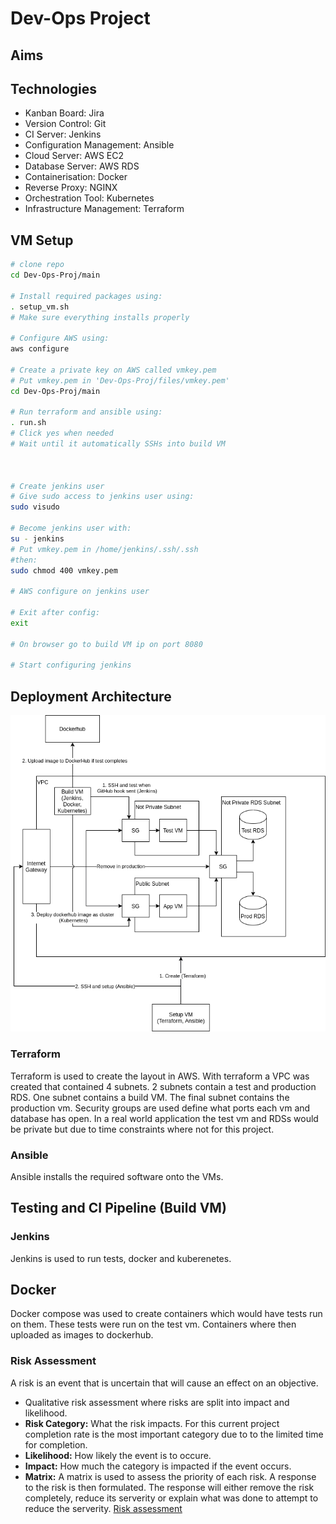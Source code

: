 # Dev-Ops Project



## Aims

## Technologies
- Kanban Board: Jira
- Version Control: Git
- CI Server: Jenkins
- Configuration Management: Ansible
- Cloud Server: AWS EC2
- Database Server: AWS RDS
- Containerisation: Docker
- Reverse Proxy: NGINX
- Orchestration Tool: Kubernetes
- Infrastructure Management: Terraform

## VM Setup
```bash
# clone repo
cd Dev-Ops-Proj/main

# Install required packages using:
. setup_vm.sh
# Make sure everything installs properly

# Configure AWS using:
aws configure

# Create a private key on AWS called vmkey.pem
# Put vmkey.pem in 'Dev-Ops-Proj/files/vmkey.pem'
cd Dev-Ops-Proj/main

# Run terraform and ansible using:
. run.sh
# Click yes when needed
# Wait until it automatically SSHs into build VM



# Create jenkins user
# Give sudo access to jenkins user using:
sudo visudo

# Become jenkins user with:
su - jenkins
# Put vmkey.pem in /home/jenkins/.ssh/.ssh
#then:
sudo chmod 400 vmkey.pem 

# AWS configure on jenkins user

# Exit after config:
exit

# On browser go to build VM ip on port 8080

# Start configuring jenkins
```




## Deployment Architecture
 
 ![Deployment architecture](https://github.com/DylanRitchings/Dev-Ops-Proj/blob/main/diagrams/diagram.png)
### Terraform
Terraform is used to create the layout in AWS. With terraform a VPC was created that contained 4 subnets. 2 subnets contain a test and production RDS. One subnet contains a build VM. The final subnet contains the production vm. Security groups are used define what ports each vm and database has open. In a real world application the test vm and RDSs would be private but due to time constraints where not for this project.
### Ansible 
Ansible installs the required software onto the VMs.
## Testing and CI Pipeline (Build VM)
### Jenkins
Jenkins is used to run tests, docker and kuberenetes.
## Docker
Docker compose was used to create containers which would have tests run on them. These tests were run on the test vm.
Containers where then uploaded as images to dockerhub.

### Risk Assessment
A risk is an event that is uncertain that will cause an effect on an objective.
* Qualitative risk assessment where risks are split into impact and likelihood.
* **Risk Category:** What the risk impacts. For this current project completion rate is the most important category due to to the limited time for completion.
* **Likelihood:** How likely the event is to occure.
* **Impact:** How much the category is impacted if the event occurs.
* **Matrix:** A matrix is used to assess the priority of each risk.
A response to the risk is then formulated. The response will either remove the risk completely, reduce its serverity or explain what was done to attempt to reduce the serverity.
[Risk assessment](https://github.com/DylanRitchings/Dev-Ops-Proj/blob/main/diagrams/Risk%20Register.xlsx)
